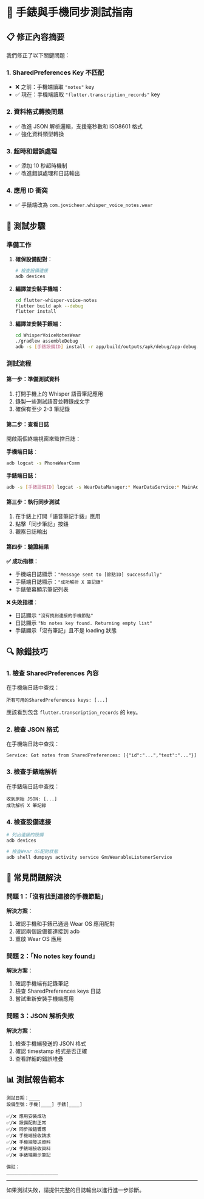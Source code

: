 # 🧪 手錶與手機同步測試指南

## 📋 修正內容摘要

我們修正了以下關鍵問題：

### 1. **SharedPreferences Key 不匹配**

- ❌ 之前：手機端讀取 `"notes"` key
- ✅ 現在：手機端讀取 `"flutter.transcription_records"` key

### 2. **資料格式轉換問題**

- ✅ 改進 JSON 解析邏輯，支援毫秒數和 ISO8601 格式
- ✅ 強化資料類型轉換

### 3. **超時和錯誤處理**

- ✅ 添加 10 秒超時機制
- ✅ 改進錯誤處理和日誌輸出

### 4. **應用 ID 衝突**

- ✅ 手錶端改為 `com.jovicheer.whisper_voice_notes.wear`

## 🚀 測試步驟

### 準備工作

1. **確保設備配對**：

   ```bash
   # 檢查設備連接
   adb devices
   ```

2. **編譯並安裝手機端**：

   ```bash
   cd flutter-whisper-voice-notes
   flutter build apk --debug
   flutter install
   ```

3. **編譯並安裝手錶端**：
   ```bash
   cd WhisperVoiceNotesWear
   ./gradlew assembleDebug
   adb -s [手錶設備ID] install -r app/build/outputs/apk/debug/app-debug.apk
   ```

### 測試流程

#### 第一步：準備測試資料

1. 打開手機上的 Whisper 語音筆記應用
2. 錄製一些測試語音並轉錄成文字
3. 確保有至少 2-3 筆記錄

#### 第二步：查看日誌

開啟兩個終端視窗來監控日誌：

**手機端日誌**：

```bash
adb logcat -s PhoneWearComm
```

**手錶端日誌**：

```bash
adb -s [手錶設備ID] logcat -s WearDataManager:* WearDataService:* MainActivity:*
```

#### 第三步：執行同步測試

1. 在手錶上打開「語音筆記手錶」應用
2. 點擊「同步筆記」按鈕
3. 觀察日誌輸出

#### 第四步：驗證結果

**✅ 成功指標**：

- 手機端日誌顯示：`"Message sent to [節點ID] successfully"`
- 手錶端日誌顯示：`"成功解析 X 筆記錄"`
- 手錶螢幕顯示筆記列表

**❌ 失敗指標**：

- 日誌顯示 `"沒有找到連接的手機節點"`
- 日誌顯示 `"No notes key found. Returning empty list"`
- 手錶顯示「沒有筆記」且不是 loading 狀態

## 🔍 除錯技巧

### 1. 檢查 SharedPreferences 內容

在手機端日誌中查找：

```
所有可用的SharedPreferences keys: [...]
```

應該看到包含 `flutter.transcription_records` 的 key。

### 2. 檢查 JSON 格式

在手機端日誌中查找：

```
Service: Got notes from SharedPreferences: [{"id":"...","text":"..."}]
```

### 3. 檢查手錶端解析

在手錶端日誌中查找：

```
收到原始 JSON: [...]
成功解析 X 筆記錄
```

### 4. 檢查設備連接

```bash
# 列出連接的設備
adb devices

# 檢查Wear OS配對狀態
adb shell dumpsys activity service GmsWearableListenerService
```

## 🐛 常見問題解決

### 問題 1：「沒有找到連接的手機節點」

**解決方案**：

1. 確認手機和手錶已通過 Wear OS 應用配對
2. 確認兩個設備都連接到 adb
3. 重啟 Wear OS 應用

### 問題 2：「No notes key found」

**解決方案**：

1. 確認手機端有記錄筆記
2. 檢查 SharedPreferences keys 日誌
3. 嘗試重新安裝手機端應用

### 問題 3：JSON 解析失敗

**解決方案**：

1. 檢查手機端發送的 JSON 格式
2. 確認 timestamp 格式是否正確
3. 查看詳細的錯誤堆疊

## 📊 測試報告範本

```
測試日期：____
設備型號：手機[____] 手錶[____]

✅/❌ 應用安裝成功
✅/❌ 設備配對正常
✅/❌ 同步按鈕響應
✅/❌ 手機端接收請求
✅/❌ 手機端發送資料
✅/❌ 手錶端接收資料
✅/❌ 手錶端顯示筆記

備註：
___________________
```

---

如果測試失敗，請提供完整的日誌輸出以進行進一步診斷。
